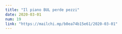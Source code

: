 ```yaml
---
title: "Il piano BUL perde pezzi"
date: 2020-03-01
num: 19
link: "https://mailchi.mp/b0ea74b15e61/2020-03-01"
---
```

